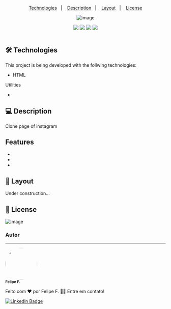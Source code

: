 <!-- README TEMPLATE by Felipe F. -->

<div align='center'>

<p>
  <a href="#-Technologies">Technologies</a>&nbsp;&nbsp;&nbsp;|&nbsp;&nbsp;&nbsp;
  <a href="#-Description">Description</a>&nbsp;&nbsp;&nbsp;|&nbsp;&nbsp;&nbsp;
  <a href="#-Layout">Layout</a>&nbsp;&nbsp;&nbsp;|&nbsp;&nbsp;&nbsp;
  <a href="#-Licença">License</a>
</p>

![image](https://user-images.githubusercontent.com/2619027/173163238-c82ef814-dd57-4fb0-9779-ef357f6e8672.png)


<div>
    <img src="https://img.shields.io/github/repo-size/felpfsf/Stats-Preview">
    <img src="https://img.shields.io/github/last-commit/felpfsf/Stats-Preview">
    <img src="https://img.shields.io/github/languages/count/felpfsf/Stats-Preview">
    <img src="https://img.shields.io/github/languages/top/felpfsf/Stats-Preview">
</div>
</div>

</br>

## 🛠 Technologies

This project is being developed with the follwing technologies:

- HTML


Utilities

- 

## 💻 Description

  Clone page of instagram


## Features

- 
- 
- 


## 🔖 Layout

Under construction...

## 📝 License

![image](https://img.shields.io/github/license/felpfsf/Stats-Preview?label=license&style=flat-square)
<!--
[![License: MIT](https://img.shields.io/badge/License-MIT-yellow.svg)](https://opensource.org/licenses/MIT)
-->
### Autor
---

 <img style="border-radius: 50%;" src="https://avatars.githubusercontent.com/u/2619027?s=400&u=bbad89e6365e204c58f5165424b8e4672062317a&v=4" width="100px;" alt=""/>
 <br />
 <sub><b>Felipe F.</b></sub>


Feito com ❤️ por Felipe F. 👋🏽 Entre em contato!

[![Linkedin Badge](https://img.shields.io/badge/-Felipe-blue?style=flat-square&logo=Linkedin&logoColor=white&link=https://www.linkedin.com/in/felipefsf/)](https://www.linkedin.com/in/felipefsf/)
